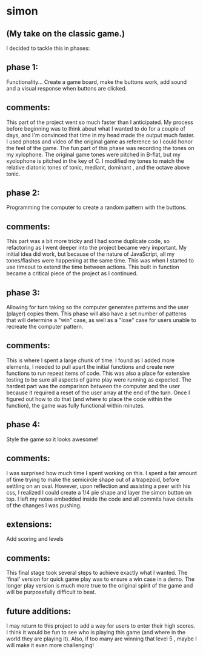 # simon
## (My take on the classic game.)

I decided to tackle this in phases:

## phase 1:
Functionality... 
Create a game board, make the buttons work, add sound and a visual response when buttons are clicked.
## comments: 
This part of the project went so much faster than I anticipated. My process before beginning was to think about what
 I wanted to do for a couple of days, and I'm convinced that time in my head made the output much faster. I used
  photos and video of the original game as reference so I could honor the feel of the game. The fun part of this
   phase was recording the tones on my xylophone. The original game tones were pitched in B-flat, but my xyolophone
    is pitched in the key of C. I modified my tones to match the relative diatonic tones of tonic, mediant, dominant
    , and the octave above tonic. 
 
## phase 2: 
Programming the computer to create a random pattern with the buttons.
## comments:
This part was a bit more tricky and I had some duplicate code, so refactoring as I went deeper into the project
 became very important. My initial idea did work, but because of the nature of JavaScript, all my tones/flashes were
  happening at the same time. This was when I started to use timeout to extend the time between actions. This built
   in function became a critical piece of the project as I continued.

## phase 3:
Allowing for turn taking so the computer generates patterns and the user (player) copies them.
This phase will also have a set number of patterns that will determine a "win" case, as well as a "lose" case for
 users unable to recreate the computer pattern.
 ## comments:
 This is where I spent a large chunk of time. I found as I added more elements, I needed to pull apart the initial
  functions and create new functions to run repeat items of code. This was also a place for extensive testing to be
   sure all aspects of game play were running as expected. The hardest part was the comparison between the computer
    and the user because it required a reset of the user array at the end of the turn. Once I figured out how to do that (and
     where to place the code within the function), the game was fully functional within minutes. 
 
 ## phase 4: 
Style the game so it looks awesome!
## comments:
I was surprised how much time I spent working on this. I spent a fair amount of time trying to make the semicircle
 shape out of a trapezoid, before settling on an oval. However, upon reflection and assisting a peer with his css, I
  realized I could create a 1/4 pie shape and layer the simon button on top. I left my notes embedded inside the code
   and all commits have details of the changes I was pushing.

## extensions:
Add scoring and levels 
## comments: 
This final stage took several steps to achieve exactly what I wanted. The 'final' version for quick game play was to
 ensure a win case in a demo. The longer play version is much more true to the original spirit of the game and will
  be purposefully difficult to beat. 
  
  ## future additions:
  I may return to this project to add a way for users to enter their high scores. I think it would be fun to see who
   is playing this game (and where in the world they are playing it). Also, if too many are winning that level 5
   , maybe I will make it even more challenging!



